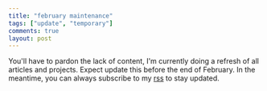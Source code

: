 ```yaml
---
title: "february maintenance"
tags: ["update", "temporary"]
comments: true
layout: post
---
```


You'll have to pardon the lack of content, I'm currently doing a refresh of all articles and projects. Expect update this before the end of February. In the meantime, you can always subscribe to my <a href="/feed.xml">rss</a> to stay updated. 

